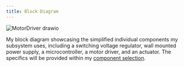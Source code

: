 ```yaml
---
title: Block Diagram
---
```


![MotorDriver drawio](https://github.com/user-attachments/assets/6120f6a4-2513-45f5-8b45-cfbd554fd360)

My block diagram showcasing the simplified individual components my subsystem uses, including a switching voltage regulator, wall mounted power supply, a microcontroller, a motor driver, and an actuator. The specifics will be provided within my [component selection](https://jmfran17.github.io/Jack_Datasheet.github.io/second-page/).
